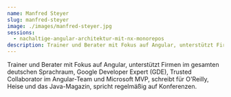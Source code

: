 ```yaml
---
name: Manfred Steyer
slug: manfred-steyer
image: ./images/manfred-steyer.jpg
sessions:
  - nachaltige-angular-architektur-mit-nx-monorepos
description: Trainer und Berater mit Fokus auf Angular, unterstützt Firmen im gesamten deutschen Sprachraum.
---
```

Trainer und Berater mit Fokus auf Angular, unterstützt Firmen im gesamten deutschen Sprachraum, Google Developer Expert (GDE), Trusted Collaborator im Angular-Team und Microsoft MVP, schreibt für O'Reilly, Heise und das Java-Magazin, spricht regelmäßig auf Konferenzen.